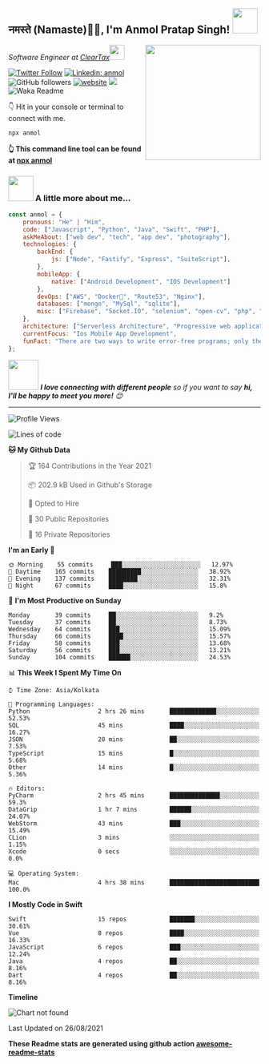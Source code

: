 <h2>नमस्ते (Namaste)🙏🏻, I'm Anmol Pratap Singh! <img src="https://media.giphy.com/media/12oufCB0MyZ1Go/giphy.gif" width="50"></h2>
<img align='right' src="https://media.giphy.com/media/M9gbBd9nbDrOTu1Mqx/giphy.gif" width="230">
<p><em>Software Engineer at <a href="http://www.cleartax.in">ClearTax</a><img src="https://media.giphy.com/media/WUlplcMpOCEmTGBtBW/giphy.gif" width="30"> 
</em></p>

[![Twitter Follow](https://img.shields.io/twitter/follow/misteranmol?label=Follow)](https://twitter.com/intent/follow?screen_name=misteranmol)
[![Linkedin: anmol](https://img.shields.io/badge/-anmol-blue?style=flat-square&logo=Linkedin&logoColor=white&link=https://www.linkedin.com/in/anmol-p-singh/)](https://www.linkedin.com/in/anmol-p-singh/)
![GitHub followers](https://img.shields.io/github/followers/anmol098?label=Follow&style=social)
[![website](https://img.shields.io/badge/Website-46a2f1.svg?&style=flat-square&logo=Google-Chrome&logoColor=white&link=https://anmolsingh.me/)](https://anmolsingh.me/)
![](https://visitor-badge.glitch.me/badge?page_id=anmol098.anmol098)
![Waka Readme](https://github.com/anmol098/anmol098/workflows/Waka%20Readme/badge.svg)

👇 Hit in your console or terminal to connect with me.

```bash
npx anmol
```
**👆 This command line tool can be found at [npx anmol](https://github.com/anmol098/npx_card)**

### <img src="https://media.giphy.com/media/VgCDAzcKvsR6OM0uWg/giphy.gif" width="50"> A little more about me...  

```javascript
const anmol = {
    pronouns: "He" | "Him",
    code: ["Javascript", "Python", "Java", "Swift", "PHP"],
    askMeAbout: ["web dev", "tech", "app dev", "photography"],
    technologies: {
        backEnd: {
            js: ["Node", "Fastify", "Express", "SuiteScript"],
        },
        mobileApp: {
            native: ["Android Development", "IOS Development"]
        },
        devOps: ["AWS", "Docker🐳", "Route53", "Nginx"],
        databases: ["mongo", "MySql", "sqlite"],
        misc: ["Firebase", "Socket.IO", "selenium", "open-cv", "php", "SuiteApp"]
    },
    architecture: ["Serverless Architecture", "Progressive web applications", "Single page applications"],
    currentFocus: "Ios Mobile App Development",
    funFact: "There are two ways to write error-free programs; only the third one works"
};
```

<img src="https://media.giphy.com/media/LnQjpWaON8nhr21vNW/giphy.gif" width="60"> <em><b>I love connecting with different people</b> so if you want to say <b>hi, I'll be happy to meet you more!</b> 😊</em>

---
<!--START_SECTION:waka-->
![Profile Views](http://img.shields.io/badge/Profile%20Views-1051-blue)

![Lines of code](https://img.shields.io/badge/From%20Hello%20World%20I%27ve%20Written-874599%20lines%20of%20code-blue)

**🐱 My Github Data** 

> 🏆 164 Contributions in the Year 2021
 > 
> 📦 202.9 kB Used in Github's Storage 
 > 
> 💼 Opted to Hire
 > 
> 📜 30 Public Repositories 
 > 
> 🔑 16 Private Repositories  
 > 
**I'm an Early 🐤** 

```text
🌞 Morning    55 commits     ███░░░░░░░░░░░░░░░░░░░░░░   12.97% 
🌆 Daytime    165 commits    █████████░░░░░░░░░░░░░░░░   38.92% 
🌃 Evening    137 commits    ████████░░░░░░░░░░░░░░░░░   32.31% 
🌙 Night      67 commits     ████░░░░░░░░░░░░░░░░░░░░░   15.8%

```
📅 **I'm Most Productive on Sunday** 

```text
Monday       39 commits     ██░░░░░░░░░░░░░░░░░░░░░░░   9.2% 
Tuesday      37 commits     ██░░░░░░░░░░░░░░░░░░░░░░░   8.73% 
Wednesday    64 commits     ███░░░░░░░░░░░░░░░░░░░░░░   15.09% 
Thursday     66 commits     ████░░░░░░░░░░░░░░░░░░░░░   15.57% 
Friday       58 commits     ███░░░░░░░░░░░░░░░░░░░░░░   13.68% 
Saturday     56 commits     ███░░░░░░░░░░░░░░░░░░░░░░   13.21% 
Sunday       104 commits    ██████░░░░░░░░░░░░░░░░░░░   24.53%

```


📊 **This Week I Spent My Time On** 

```text
⌚︎ Time Zone: Asia/Kolkata

💬 Programming Languages: 
Python                   2 hrs 26 mins       █████████████░░░░░░░░░░░░   52.53% 
SQL                      45 mins             ████░░░░░░░░░░░░░░░░░░░░░   16.27% 
JSON                     20 mins             ██░░░░░░░░░░░░░░░░░░░░░░░   7.53% 
TypeScript               15 mins             █░░░░░░░░░░░░░░░░░░░░░░░░   5.68% 
Other                    14 mins             █░░░░░░░░░░░░░░░░░░░░░░░░   5.36%

🔥 Editors: 
PyCharm                  2 hrs 45 mins       ██████████████░░░░░░░░░░░   59.3% 
DataGrip                 1 hr 7 mins         ██████░░░░░░░░░░░░░░░░░░░   24.07% 
WebStorm                 43 mins             ███░░░░░░░░░░░░░░░░░░░░░░   15.49% 
CLion                    3 mins              ░░░░░░░░░░░░░░░░░░░░░░░░░   1.15% 
Xcode                    0 secs              ░░░░░░░░░░░░░░░░░░░░░░░░░   0.0%

💻 Operating System: 
Mac                      4 hrs 38 mins       █████████████████████████   100.0%

```

**I Mostly Code in Swift** 

```text
Swift                    15 repos            ███████░░░░░░░░░░░░░░░░░░   30.61% 
Vue                      8 repos             ████░░░░░░░░░░░░░░░░░░░░░   16.33% 
JavaScript               6 repos             ███░░░░░░░░░░░░░░░░░░░░░░   12.24% 
Java                     4 repos             ██░░░░░░░░░░░░░░░░░░░░░░░   8.16% 
Dart                     4 repos             ██░░░░░░░░░░░░░░░░░░░░░░░   8.16%

```


**Timeline**

![Chart not found](https://raw.githubusercontent.com/anmol098/anmol098/master/charts/bar_graph.png) 


 Last Updated on 26/08/2021
<!--END_SECTION:waka-->

**These Readme stats are generated using github action [awesome-readme-stats](https://github.com/anmol098/waka-readme-stats)**
